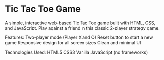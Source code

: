 # Tic Tac Toe Game
A simple, interactive web-based Tic Tac Toe game built with HTML, CSS, and JavaScript.
Play against a friend in this classic 2-player strategy game.

Features:
Two-player mode (Player X and O)
Reset button to start a new game
Responsive design for all screen sizes
Clean and minimal UI

Technologies Used:
HTML5
CSS3
Vanilla JavaScript (no frameworks)